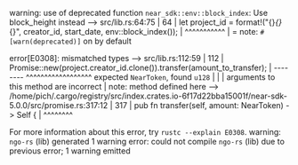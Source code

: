 warning: use of deprecated function `near_sdk::env::block_index`: Use block_height instead
  --> src/lib.rs:64:75
   |
64 |         let project_id = format!("{}_{}_{}", creator_id, start_date, env::block_index());
   |                                                                           ^^^^^^^^^^^
   |
   = note: `#[warn(deprecated)]` on by default

error[E0308]: mismatched types
   --> src/lib.rs:112:59
    |
112 |         Promise::new(project.creator_id.clone()).transfer(amount_to_transfer);
    |                                                  -------- ^^^^^^^^^^^^^^^^^^ expected `NearToken`, found `u128`
    |                                                  |
    |                                                  arguments to this method are incorrect
    |
note: method defined here
   --> /home/pich/.cargo/registry/src/index.crates.io-6f17d22bba15001f/near-sdk-5.0.0/src/promise.rs:317:12
    |
317 |     pub fn transfer(self, amount: NearToken) -> Self {
    |            ^^^^^^^^

For more information about this error, try `rustc --explain E0308`.
warning: `ngo-rs` (lib) generated 1 warning
error: could not compile `ngo-rs` (lib) due to previous error; 1 warning emitted
